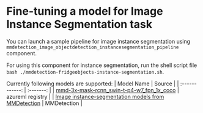 # Fine-tuning a model for Image Instance Segmentation task

You can launch a sample pipeline for image instance segmentation using `mmdetection_image_objectdetection_instancesegmentation_pipeline` component.

For using this component for instance segmentation, run the shell script file `bash ./mmdetection-fridgeobjects-instance-segmentation.sh`.

Currently following models are supported:
| Model Name | Source |
| :------------: | :-------:  |
| [mmd-3x-mask-rcnn_swin-t-p4-w7_fpn_1x_coco](https://ml.azure.com/registries/azureml/models/mmd-3x-mask-rcnn_swin-t-p4-w7_fpn_1x_coco/version/14) | azureml registry |
| [Image instance-segmentation models from MMDetection](https://github.com/open-mmlab/mmdetection/blob/v3.1.0/docs/en/model_zoo.md) | MMDetection |
